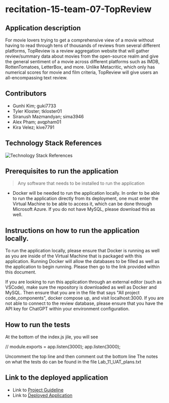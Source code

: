 # recitation-15-team-07-TopReview
## Application description
For movie lovers trying to get a comprehensive view of a movie without having to read through tens of thousands of reviews from several different platforms, TopReview is a review aggregation website that will gather review/summary data about movies from the open-source realm and give the general sentiment of a movie across different platforms such as IMDB, RottenTomatoes, LetterBox, and more. Unlike Metacritic, which only has numerical scores for movie and film criteria, TopReview will give users an all-encompassing text review.

## Contributors
- Gunhi Kim; guki7733 
- Tyler Kloster; tkloster01 
- Siranush Mazmandyan; sima3946 
- Alex Pham; avqpham01 
- Kira Velez; kive7791

## Technology Stack References
![Technology Stack References](/recitation-15-team-07-TopReview/All%20project%20code_components/src/resources/img/Technology%20Stack.png)

## Prerequisites to run the application
> Any software that needs to be installed to run the application
- Docker will be needed to run the application locally. In order to be able to run the application directly from its deployment,
one must enter the Virtual Machine to be able to access it, which can be done through Microsoft Azure. If you do not have MySQL, please download this as well. 

## Instructions on how to run the application locally.
To run the application locally, please ensure that Docker is running as well as you are inside of the Virtual Machine that is packaged with this application. Running Docker will allow the databases to be filled as well as the application to begin running. Please then go to the link provided within this document. 

If you are looking to run this application through an external editor (such as VSCode), make sure the repository is downloaded as well as Docker and MySQL. Then ensure that you are in the file that says "All project code_components", docker compose up, and visit localhost:3000. If you are not able to connect to the review database, please ensure that you have the API key for ChatGPT within your environment configuration.

## How to run the tests
At the bottom of the index.js jile, you will see

// module.exports = app.listen(3000);
app.listen(3000);

Uncomment the top line and then comment out the bottom line
The notes on what the tests do can be found in the file Lab_11_UAT_plans.txt

## Link to the deployed application
- Link to [Project Guideline](./Milestone%20Submissions/Project%20Guideline.pdf)
- Link to [Deployed Application](http://recitation-015-team-07.eastus.cloudapp.azure.com:3000/)
